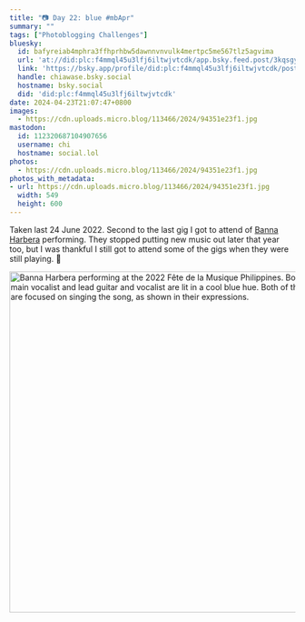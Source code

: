 ```yaml
---
title: "📷 Day 22: blue #mbApr"
summary: ""
tags: ["Photoblogging Challenges"]
bluesky:
  id: bafyreiab4mphra3ffhprhbw5dawnnvnvulk4mertpc5me567tlz5agvima
  url: 'at://did:plc:f4mmql45u3lfj6iltwjvtcdk/app.bsky.feed.post/3kqsgyyjce22t'
  link: 'https://bsky.app/profile/did:plc:f4mmql45u3lfj6iltwjvtcdk/post/3kqsgyyjce22t'
  handle: chiawase.bsky.social
  hostname: bsky.social
  did: 'did:plc:f4mmql45u3lfj6iltwjvtcdk'
date: 2024-04-23T21:07:47+0800
images:
  - https://cdn.uploads.micro.blog/113466/2024/94351e23f1.jpg
mastodon:
  id: 112320687104907656
  username: chi
  hostname: social.lol
photos:
  - https://cdn.uploads.micro.blog/113466/2024/94351e23f1.jpg
photos_with_metadata:
- url: https://cdn.uploads.micro.blog/113466/2024/94351e23f1.jpg
  width: 549
  height: 600
---
```


Taken last 24 June 2022. Second to the last gig I got to attend of [Banna Harbera](https://open.spotify.com/artist/53EF6PS4UcQwjNrpaE0968?si=JMWk_U6LRf6uJH9QffNWcQ) performing. They stopped putting new music out later that year too, but I was thankful I still got to attend some of the gigs when they were still playing. 🥹

<img src="/img/uploads/2024/94351e23f1.jpg" width="549" height="600" alt="Banna Harbera performing at the 2022 Fête de la Musique Philippines. Both the main vocalist and lead guitar and vocalist are lit in a cool blue hue. Both of them are focused on singing the song, as shown in their expressions.">
